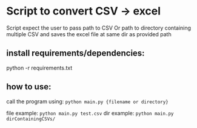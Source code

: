 # Script to convert CSV -> excel

Script expect the user to pass path to CSV Or path to directory containing multiple CSV
and saves the excel file at same dir as provided path

## install requirements/dependencies:

python -r requirements.txt

## how to use:

call the program using:
`python main.py {filename or directory}`

file example: `python main.py test.csv`
dir example: `python main.py dirContainingCSVs/`

